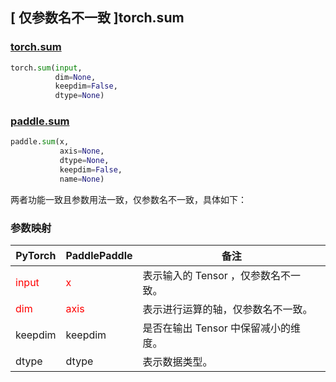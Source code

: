 ## [ 仅参数名不一致 ]torch.sum
### [torch.sum](https://pytorch.org/docs/stable/generated/torch.sum.html?highlight=sum#torch.sum)

```python
torch.sum(input,
          dim=None,
          keepdim=False,
          dtype=None)
```

### [paddle.sum](https://www.paddlepaddle.org.cn/documentation/docs/zh/api/paddle/sum_cn.html#sum)

```python
paddle.sum(x,
           axis=None,
           dtype=None,
           keepdim=False,
           name=None)
```

两者功能一致且参数用法一致，仅参数名不一致，具体如下：
### 参数映射
| PyTorch       | PaddlePaddle | 备注                                                   |
| ------------- | ------------ | ------------------------------------------------------ |
| <font color='red'> input </font> | <font color='red'> x </font> | 表示输入的 Tensor ，仅参数名不一致。  |
| <font color='red'> dim </font> | <font color='red'> axis </font> | 表示进行运算的轴，仅参数名不一致。  |
| keepdim           | keepdim         | 是否在输出 Tensor 中保留减小的维度。 |
| dtype           | dtype         | 表示数据类型。 |
